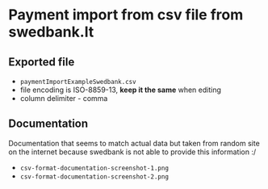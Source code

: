 # Payment import from csv file from swedbank.lt

## Exported file

- `paymentImportExampleSwedbank.csv`
- file encoding is ISO-8859-13, **keep it the same** when editing
- column delimiter - comma

## Documentation

Documentation that seems to match actual data but taken from random site on the internet because swedbank is not able to provide this information :/
- `csv-format-documentation-screenshot-1.png`
- `csv-format-documentation-screenshot-2.png`
